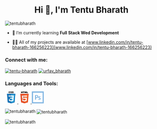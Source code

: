 
<h1 align="center">Hi 👋, I'm Tentu Bharath</h1>

<p align="left"> <img src="https://komarev.com/ghpvc/?username=tentubharath&label=Profile%20views&color=0e75b6&style=flat" alt="tentubharath" /> </p>

- 🌱 I’m currently learning **Full Stack Wed Development**

- 👨‍💻 All of my projects are available at [www.linkedin.com/in/tentu-bharath-166256223](www.linkedin.com/in/tentu-bharath-166256223)

<h3 align="left">Connect with me:</h3>
<p align="left">
<a href="https://linkedin.com/in/tentu-bharath" target="blank"><img align="center" src="https://raw.githubusercontent.com/rahuldkjain/github-profile-readme-generator/master/src/images/icons/Social/linked-in-alt.svg" alt="tentu-bharath" height="30" width="40" /></a>
<a href="https://instagram.com/urfav_bharath" target="blank"><img align="center" src="https://raw.githubusercontent.com/rahuldkjain/github-profile-readme-generator/master/src/images/icons/Social/instagram.svg" alt="urfav_bharath" height="30" width="40" /></a>
</p>

<h3 align="left">Languages and Tools:</h3>
<p align="left"> <a href="https://www.w3schools.com/css/" target="_blank" rel="noreferrer"> <img src="https://raw.githubusercontent.com/devicons/devicon/master/icons/css3/css3-original-wordmark.svg" alt="css3" width="40" height="40"/> </a> <a href="https://www.w3.org/html/" target="_blank" rel="noreferrer"> <img src="https://raw.githubusercontent.com/devicons/devicon/master/icons/html5/html5-original-wordmark.svg" alt="html5" width="40" height="40"/> </a> <a href="https://www.photoshop.com/en" target="_blank" rel="noreferrer"> <img src="https://raw.githubusercontent.com/devicons/devicon/master/icons/photoshop/photoshop-line.svg" alt="photoshop" width="40" height="40"/> </a> </p>

<p><img align="left" src="https://github-readme-stats.vercel.app/api/top-langs?username=tentubharath&show_icons=true&locale=en&layout=compact" alt="tentubharath" /></p>

<p>&nbsp;<img align="center" src="https://github-readme-stats.vercel.app/api?username=tentubharath&show_icons=true&locale=en" alt="tentubharath" /></p>

<p><img align="center" src="https://github-readme-streak-stats.herokuapp.com/?user=tentubharath&" alt="tentubharath" /></p>
